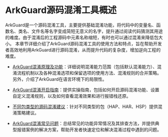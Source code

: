 # ArkGuard源码混淆工具概述

ArkGuard是一个源码混淆工具，主要提供基础混淆功能，将代码中的变量名、函数名、类名、文件名等名字变成简短无意义的名字，提升通过阅读代码猜测其用途的难度。由于混淆后的工程源码中元素名称缩短，有时也可以通过混淆来降低包大小。
本章节详细介绍了ArkGuard源码混淆工具的使用方法和特点，旨在帮助开发者高效地利用ArkGuard进行源码混淆，从而提升代码的复杂度，增加逆向工程的难度。

- [ArkGuard混淆原理及功能](source-obfuscation.md)：详细说明混淆能力范围（包括默认混淆能力）、混淆流程机制以及各种混淆选项和保留选项的使用方法、混淆规则的合并策略。另外，介绍了ArkGuard在语言环境下的局限性。

- [ArkGuard混淆开启指南](source-obfuscation-guide.md)：提供实操指南，包括如何开启源码混淆功能、设置自定义混淆规则，以及如何查看混淆效果和进行报错栈还原。

- [不同包类型的源码混淆建议](source-obfuscation-practice.md)：针对不同类型的包（HAP、HAR、HSP）提供混淆策略建议。
- [ArkGuard混淆常见问题](source-obfuscation-questions.md)：总结常见的功能异常情况及其排查方法，并提供典型报错案例的解决方案，帮助开发者快速定位和解决混淆过程中遇到的问题。
